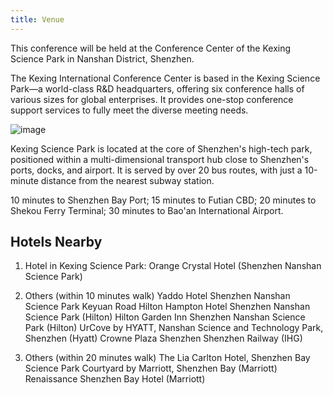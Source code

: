 ```yaml
---
title: Venue
---
```


This conference will be held at the Conference Center of the Kexing Science Park in Nanshan District, Shenzhen.

The Kexing International Conference Center is based in the Kexing Science Park—a world-class R&D headquarters, offering six conference halls of various sizes for global enterprises. It provides one-stop conference support services to fully meet the diverse meeting needs.

![image](https://github.com/ospocommunity/website/assets/1227386/5c7f98ed-9e26-4642-be47-1981470db5f0)

Kexing Science Park is located at the core of Shenzhen's high-tech park, positioned within a multi-dimensional transport hub close to Shenzhen's ports, docks, and airport. It is served by over 20 bus routes, with just a 10-minute distance from the nearest subway station.

10 minutes to Shenzhen Bay Port;
15 minutes to Futian CBD;
20 minutes to Shekou Ferry Terminal;
30 minutes to Bao'an International Airport. 

## Hotels Nearby

1. Hotel in Kexing Science Park: Orange Crystal Hotel (Shenzhen Nanshan Science Park)


2. Others (within 10 minutes walk)
Yaddo Hotel Shenzhen Nanshan Science Park Keyuan Road
Hilton Hampton Hotel Shenzhen Nanshan Science Park (Hilton)
Hilton Garden Inn Shenzhen Nanshan Science Park (Hilton)
UrCove by HYATT, Nanshan Science and Technology Park, Shenzhen (Hyatt)
Crowne Plaza Shenzhen Shenzhen Railway (IHG)

3. Others (within 20 minutes walk)
The Lia Carlton Hotel, Shenzhen Bay Science Park
Courtyard by Marriott, Shenzhen Bay (Marriott)
Renaissance Shenzhen Bay Hotel (Marriott)